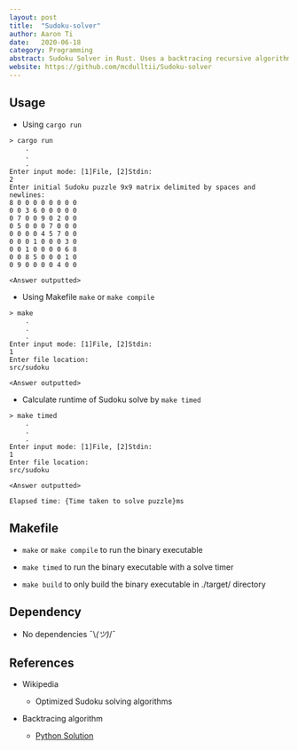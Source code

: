 ```yaml
---
layout: post
title:  "Sudoku-solver"
author: Aaron Ti
date:   2020-06-18
category: Programming
abstract: Sudoku Solver in Rust. Uses a backtracing recursive algorithm to solve puzzles
website: https://github.com/mcdulltii/Sudoku-solver
---
```


## Usage

- Using `cargo run`

```shell
> cargo run
    .
    .
    .
Enter input mode: [1]File, [2]Stdin:
2
Enter initial Sudoku puzzle 9x9 matrix delimited by spaces and newlines:
8 0 0 0 0 0 0 0 0
0 0 3 6 0 0 0 0 0
0 7 0 0 9 0 2 0 0
0 5 0 0 0 7 0 0 0
0 0 0 0 4 5 7 0 0
0 0 0 1 0 0 0 3 0
0 0 1 0 0 0 0 6 8
0 0 8 5 0 0 0 1 0
0 9 0 0 0 0 4 0 0

<Answer outputted>
```

- Using Makefile `make` or `make compile`

```shell
> make
    .
    .
    .
Enter input mode: [1]File, [2]Stdin:
1
Enter file location:
src/sudoku

<Answer outputted>
```

- Calculate runtime of Sudoku solve by `make timed`

```shell
> make timed
    .
    .
    .
Enter input mode: [1]File, [2]Stdin:
1
Enter file location:
src/sudoku

<Answer outputted>

Elapsed time: {Time taken to solve puzzle}ms
```

## Makefile

- `make` or `make compile` to run the binary executable

- `make timed` to run the binary executable with a solve timer

- `make build` to only build the binary executable in ./target/ directory

## Dependency

- No dependencies   ¯\\_(ツ)_/¯

## References

- Wikipedia

  - Optimized Sudoku solving algorithms

- Backtracing algorithm

  - [Python Solution](https://youtu.be/eqUwSA0xI-s)
